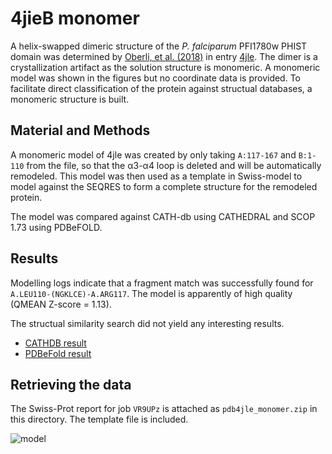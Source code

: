 # 4jieB monomer

A helix-swapped dimeric structure of the _P. falciparum_ PFI1780w PHIST domain was determined by
[Oberli, et al. (2018)](https://www.fasebj.org/doi/10.1096/fj.14-256057) in entry
[4jle](http://www.ebi.ac.uk/pdbe/entry/pdb/4jle/). The dimer is a crystallization artifact as
the solution structure is monomeric. A monomeric model was shown in the figures but no coordinate
data is provided. To facilitate direct classification of the protein against structual databases,
a monomeric structure is built.

## Material and Methods
A monomeric model of 4jle was created by only taking `A:117-167` and `B:1-110` from the file,
so that the &alpha;3-&alpha;4 loop is deleted and will be automatically remodeled.
This model was then used as a template in Swiss-model to model against the SEQRES to form a
complete structure for the remodeled protein.

The model was compared against CATH-db using CATHEDRAL and SCOP 1.73 using PDBeFOLD.

## Results 
Modelling logs indicate that a fragment match was successfully found for `A.LEU110-(NGKLCE)-A.ARG117`.
The model is apparently of high quality (QMEAN Z-score = 1.13).

The structual similarity search did not yield any interesting results.
* [CATHDB result](http://www.cathdb.info/search/grid_submission/12201)
* [PDBeFold result](https://github.com/Artoria2e5/misc/blob/master/4jleB/sse.txt)

## Retrieving the data
The Swiss-Prot report for job `VR9UPz` is attached as `pdb4jle_monomer.zip` in this directory. The
template file is included.

![model](https://i.imgur.com/wlI31kt.png)

